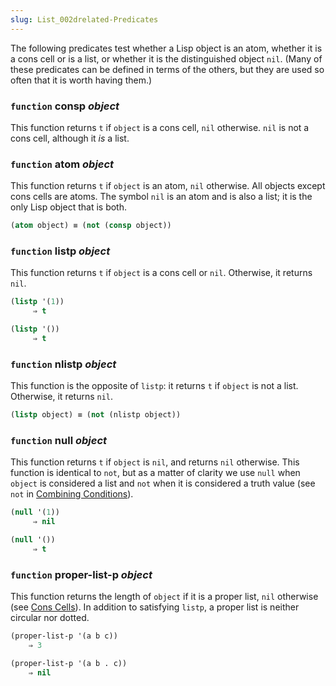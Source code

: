 ```yaml
---
slug: List_002drelated-Predicates
---
```


The following predicates test whether a Lisp object is an atom, whether it is a cons cell or is a list, or whether it is the distinguished object `nil`. (Many of these predicates can be defined in terms of the others, but they are used so often that it is worth having them.)

### <span className="tag function">`function`</span> **consp** *object*

This function returns `t` if `object` is a cons cell, `nil` otherwise. `nil` is not a cons cell, although it *is* a list.

### <span className="tag function">`function`</span> **atom** *object*

This function returns `t` if `object` is an atom, `nil` otherwise. All objects except cons cells are atoms. The symbol `nil` is an atom and is also a list; it is the only Lisp object that is both.

```lisp
(atom object) ≡ (not (consp object))
```

### <span className="tag function">`function`</span> **listp** *object*

This function returns `t` if `object` is a cons cell or `nil`. Otherwise, it returns `nil`.

```lisp
(listp '(1))
     ⇒ t
```

```lisp
(listp '())
     ⇒ t
```

### <span className="tag function">`function`</span> **nlistp** *object*

This function is the opposite of `listp`: it returns `t` if `object` is not a list. Otherwise, it returns `nil`.

```lisp
(listp object) ≡ (not (nlistp object))
```

### <span className="tag function">`function`</span> **null** *object*

This function returns `t` if `object` is `nil`, and returns `nil` otherwise. This function is identical to `not`, but as a matter of clarity we use `null` when `object` is considered a list and `not` when it is considered a truth value (see `not` in [Combining Conditions](/docs/elisp/Combining-Conditions)).

```lisp
(null '(1))
     ⇒ nil
```

```lisp
(null '())
     ⇒ t
```

### <span className="tag function">`function`</span> **proper-list-p** *object*

This function returns the length of `object` if it is a proper list, `nil` otherwise (see [Cons Cells](/docs/elisp/Cons-Cells)). In addition to satisfying `listp`, a proper list is neither circular nor dotted.

```lisp
(proper-list-p '(a b c))
    ⇒ 3
```

```lisp
(proper-list-p '(a b . c))
    ⇒ nil
```
